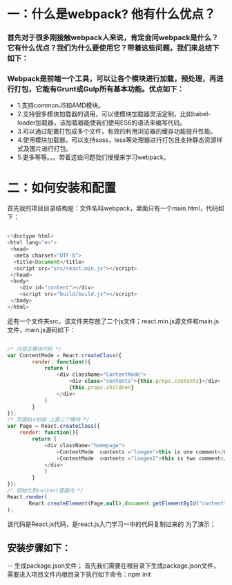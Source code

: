 # 一：什么是webpack? 他有什么优点？
### 首先对于很多刚接触webpack人来说，肯定会问webpack是什么？它有什么优点？我们为什么要使用它？带着这些问题，我们来总结下如下：
### Webpack是前端一个工具，可以让各个模块进行加载，预处理，再进行打包，它能有Grunt或Gulp所有基本功能。优点如下：

* 1.支持commonJS和AMD模块。
* 2.支持很多模块加载器的调用，可以使模块加载器灵活定制，比如babel-loader加载器，该加载器能使我们使用ES6的语法来编写代码。
* 3.可以通过配置打包成多个文件，有效的利用浏览器的缓存功能提升性能。
* 4.使用模块加载器，可以支持sass，less等处理器进行打包且支持静态资源样式及图片进行打包。
* 5.更多等等。。。带着这些问题我们慢慢来学习webpack。

# 二：如何安装和配置
首先我的项目目录结构是：文件名叫webpack，里面只有一个main.html，代码如下：

```javascript

<!doctype html>
<html lang="en">
 <head>
  <meta charset="UTF-8">
  <title>Document</title>
  <script src="src/react.min.js"></script>
 </head>
 <body>
    <div id="content"></div>
    <script src="build/build.js"></script>
 </body>
</html>

```

还有一个文件夹src，该文件夹存放了二个js文件；react.min.js源文件和main.js文件，main.js源码如下：

```javascript

/* 内容区模块代码 */
var ContentMode = React.createClass({
        render: function(){
            return (
                <div className="ContentMode">
                    <div class="contents">{this.props.contents}</div>
                    {this.props.children}
                </div>
            )
        }
});
/* 页面div封装 上面三个模块 */
var Page = React.createClass({
    render: function(){
        return (
            <div className="homepage">
                <ContentMode  contents ="longen">this is one comment</ContentMode >
                <ContentMode  contents ="longen2">this is two comment</ContentMode >
            </div>
            )
        }
});
/* 初始化到content容器内 */
React.render(
       React.createElement(Page,null),document.getElementById("content")
);

```
该代码是React.js代码，是react.js入门学习一中的代码复制过来的 为了演示；

## 安装步骤如下：
-- 生成package.json文件；
首先我们需要在根目录下生成package.json文件，需要进入项目文件内根目录下执行如下命令：npm init

